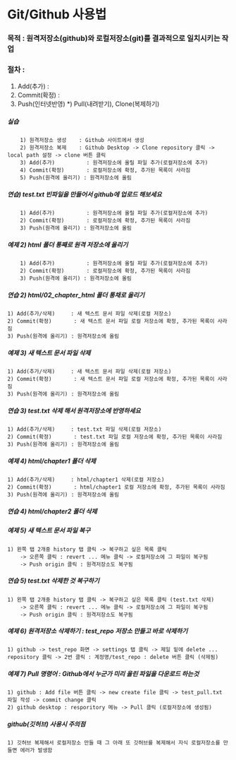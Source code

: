 # Git/Github 사용법
### 목적 : 원격저장소(github)와 로컬저장소(git)를 결과적으로 일치시키는 작업
### 절차 : 
 1) Add(추가)    :
 2) Commit(확정) :
 3) Push(인터넷반영)
 *) Pull(내려받기), Clone(복제하기)

##### 실습
        1) 원격저장소 생성    : Github 사이트에서 생성
        2) 원격저장소 복제    : Github Desktop -> Clone repository 클릭 -> local path 설정 -> clone 버튼 클릭
        3) Add(추가)          : 원격저장소에 올릴 파일 추가(로컬저장소에 추가)
        4) Commit(확정)       : 로컬저장소에 확정, 추가된 목록이 사라짐
        5) Push(원격에 올리기) : 원격저장소에 올림

##### 연습) test.txt 빈파일을 만들어서 github에 업로드 해보세요
        1) Add(추가)          : 원격저장소에 올릴 파일 추가(로컬저장소에 추가)
        2) Commit(확정)       : 로컬저장소에 확정, 추가된 목록이 사라짐
        3) Push(원격에 올리기) : 원격저장소에 올림

##### 예제 2) html 폴더 통째로 원격 저장소에 올리기
        1) Add(추가)          : 원격저장소에 올릴 파일 추가(로컬저장소에 추가)
        2) Commit(확정)       : 로컬저장소에 확정, 추가된 목록이 사라짐
        3) Push(원격에 올리기) : 원격저장소에 올림

##### 연습 2) html/02_chapter_html 폴더 통채로 올리기
    1) Add(추가/삭제)     : 새 텍스트 문서 파일 삭제(로컬 저장소)
    2) Commit(확정)       : 새 텍스트 문서 파일 로컬 저장소에 확정, 추가된 목록이 사라짐
    3) Push(원격에 올리기) : 원격저장소에 올림

##### 예제 3) 새 텍스트 문서 파일 삭제
    1) Add(추가/삭제)     : 새 텍스트 문서 파일 삭제(로컬 저장소)
    2) Commit(확정)       : 새 텍스트 문서 파일 로컬 저장소에 확정, 추가된 목록이 사라짐
    3) Push(원격에 올리기) : 원격저장소에 올림

##### 연습 3) test.txt 삭제 해서 원격저장소에 반영하세요
    1) Add(추가/삭제)     : test.txt 파일 삭제(로컬 저장소)
    2) Commit(확정)       : test.txt 파일 로컬 저장소에 확정, 추가된 목록이 사라짐
    3) Push(원격에 올리기) : 원격저장소에 올림

##### 예제 4) html/chapter1 폴더 삭제
    1) Add(추가/삭제)     : html/chapter1 삭제(로컬 저장소)
    2) Commit(확정)       : html/chapter1 로컬 저장소에 확정, 추가된 목록이 사라짐
    3) Push(원격에 올리기) : 원격저장소에 올림

##### 연습 4) html/chapter2 폴더 삭제

##### 예제 5) 새 텍스트 문서 파일 복구
    1) 왼쪽 탭 2개중 history 탭 클릭 -> 복구하고 싶은 목록 클릭 
        -> 오른쪽 클릭 : revert ... 메뉴 클릭 -> 로컬저장소에 그 파일이 복구됨
        -> Push origin 클릭 : 원격저장소도 복구됨

##### 연습 5) test.txt 삭제한 것 복구하기
    1) 왼쪽 탭 2개중 history 탭 클릭 -> 복구하고 싶은 목록 클릭 (test.txt 삭제)
        -> 오른쪽 클릭 : revert ... 메뉴 클릭 -> 로컬저장소에 그 파일이 복구됨
        -> Push origin 클릭 : 원격저장소도 복구됨

##### 예제 6) 원격저장소 삭제하기 : test_repo 저장소 만들고 바로 삭제하기
    1) github -> test_repo 화면 -> settings 탭 클릭 -> 제일 밑에 delete ... repository 클릭 -> 2번 클릭 : 계정명/test_repo : delete 버튼 클릭 (삭제됨)

##### 예제 7) Pull 명령어 : Github에서 누군가 미리 올린 파일을 다운로드 하는것
    1) github : Add file 버튼 클릭 -> new create file 클릭 -> test_pull.txt 파일 작성 -> commit change 클릭
    2) github desktop : resporitory 메뉴 -> Pull 클릭 (로컬저장소에 생성됨)

##### github(깃허브) 사용시 주의점
    1) 깃허브 복제해서 로컬저장소 만들 때 그 아래 또 깃허브를 복제해서 자식 로컬저장소를 만들면 에러가 발생함